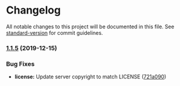 # Changelog

All notable changes to this project will be documented in this file. See [standard-version](https://github.com/conventional-changelog/standard-version) for commit guidelines.

### [1.1.5](https://github.com/tsal/ataxia-go/compare/v1.1.4...v1.1.5) (2019-12-15)


### Bug Fixes

* **license:** Update server copyright to match LICENSE ([721a090](https://github.com/tsal/ataxia-go/commit/721a09048c9fb42ddeed8514a59347efe05e65f3))
